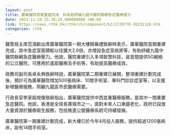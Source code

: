 ```yaml
---
layout: post
title: 廣華醫院首期重建完成　料有助紓緩九龍中醫院聯網急症醫療壓力
date: 2023-11-28 15:20:25.000000000 +08:00
link: https://news.rthk.hk/rthk/ch/component/k2/1729770-20231128.htm
categories: rthk
---
```


醫管局主席范鴻齡出席廣華醫院第一期大樓開幕禮致辭時表示，廣華醫院首期重建完成，其中急症室面積較以往擴大2.6倍，亦增設急症室病房等，有助紓緩九龍中醫院聯網急症醫療壓力。他說，醫院重建引入多項智慧科技，是首間提供5G網絡的公立醫院，可應用於遙距醫療及手術等，有助提高醫療成效。

政務司副司長卓永興致辭時說，廣華醫院第二期重建已展開，整項重建計劃完成後，預計可為廣華醫院增加500張病床、10間手術室、專科門診診症室等，以支援新增醫療服務，照顧九龍區市民醫療需要。

行政長官李家超視像致辭指出，廣華醫院提供中西並重醫療服務，是其中一間重要急症醫院。他說，香港是全球長壽城市之一，面對未來人口漸趨老化，政府已投放大量資源於醫療衛生服務，包括推進公營醫療系統可持續發展。

廣華醫院第一期重建計劃完成，新大樓已於今年4月投入服務，提供超過1200張病床，設有14間手術室。
